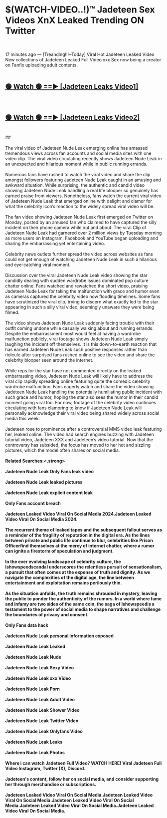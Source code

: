 # $(WATCH-VIDEO..!)™ Jadeteen Sex Videos XnX Leaked Trending ON Twitter<br>
<br>

17 minutes ago — [Treanding!!!~Today] Viral Hot Jadeteen Leaked Video New collections of Jadeteen Leaked Full Video xxx Sex now being a creator on Fanfix uploading adult contents.
<br>
 <br>

##  <a href="https://best2vid.blogspot.com?title=Jadeteen">🟢 Watch 🟢 ==► [Jadeteen Leaks Video1]</a><br>
  <br>

##  <a href="https://best2vid.blogspot.com?title=Jadeteen">🟢 Watch 🟢 ==► [Jadeteen Leaks Video2]</a><br>
  <br>
  ##
  <br>
  <br>
The viral video of Jadeteen Nude Leak emerging online has amassed tremendous views across fan accounts and social media sites with one video clip. The viral video circulating recently shows Jadeteen Nude Leak in an unexpected and hilarious moment while in public running errands.
<br><br>
Numerous fans have rushed to watch the viral video and share the clip amongst followers featuring Jadeteen Nude Leak caught in an amusing and awkward situation. While surprising, the authentic and candid video showing Jadeteen Nude Leak handling a real life blooper so genuinely has earned praise from viewers. Nonetheless, fans watch the current viral video of Jadeteen Nude Leak that emerged online with delight and clamor for what the celebrity icon’s reaction to the widely spread viral video will be.
<br><br>
The fan video showing Jadeteen Nude Leak first emerged on Twitter on Monday, posted by an amused fan who claimed to have captured the silly incident on their phone camera while out and about. The viral Clip of Jadeteen Nude Leak had garnered over 2 million views by Tuesday morning as more users on Instagram, Facebook and YouTube began uploading and sharing the embarrassing yet entertaining video.
<br><br>
Celebrity news outlets further spread the video across websites as fans could not get enough of watching Jadeteen Nude Leak in such a hilarious and eye-catching viral moment.
<br><br>
Discussion over the viral Jadeteen Nude Leak video showing the star candidly dealing with sudden wardrobe issues dominated pop culture chatter online. Fans watched and rewatched the short video, praising Jadeteen Nude Leak for taking the malfunction with grace and humor even as cameras captured the celebrity video now flooding timelines. Some fans have scrutinized the viral clip, trying to discern what exactly led to the star appearing in such a silly viral video, seemingly unaware they were being filmed.
<br><br>
The video shows Jadeteen Nude Leak suddenly facing trouble with their outfit coming undone while casually walking about and running errands. Despite the embarrassment most would feel at having a wardrobe malfunction publicly, viral footage shows Jadeteen Nude Leak simply laughing the incident off themselves. It is this down-to-earth reaction that has earned Jadeteen Nude Leak such positive responses rather than ridicule after surprised fans rushed online to see the video and share the celebrity blooper seen around the internet.
<br><br>
While reps for the star have not commented directly on the leaked embarrassing video, Jadeteen Nude Leak will likely have to address the viral clip rapidly spreading online featuring quite the comedic celebrity wardrobe malfunction. Fans eagerly watch and share the video showing Jadeteen Nude Leak handling the potentially humiliating public incident with such grace and humor, hoping the star also sees the humor in their candid moment going viral too. For now, footage of the celebrity video continues circulating with fans clamoring to know if Jadeteen Nude Leak will personally acknowledge their viral video being shared widely across social media this week.
<br><br>
Jadeteen rose to prominence after a controversial MMS video leak featuring her, leaked online. The video had search engines buzzing with Jadeteen tutorial video, Jadeteen XXX and Jadeteen’s video tutorial. Now that the controversy has subsided, the focus has moved to her hot and sizzling pictures, which the model often shares on social media.
<br><br>
<strong>Related Searches:<.strong>
<br><br>
Jadeteen Nude Leak Only Fans leak video
<br><br>
Jadeteen Nude Leak leaked pictures
<br><br>
Jadeteen Nude Leak explicit content leak
<br><br>
Only Fans account breach
<br><br>
Jadeteen Leaked Video Viral On Social Media 2024.Jadeteen Leaked Video Viral On Social Media 2024.
<br><br>
The recurrent theme of leaked tapes and the subsequent fallout serves as a reminder of the fragility of reputation in the digital era. As the lines between private and public life continue to blur, celebrities like Prison Officerfind themselves at the mercy of internet chatter, where a rumor can ignite a firestorm of speculation and judgment.
<br><br>
In the ever evolving landscape of celebrity culture, the Ishowspeedscandal underscores the relentless pursuit of sensationalism, a pursuit that often comes at the expense of truth and dignity. As we navigate the complexities of the digital age, the line between entertainment and exploitation remains perilously thin.
<br><br>
As the situation unfolds, the truth remains shrouded in mystery, leaving the public to ponder the authenticity of the rumors. In a world where fame and infamy are two sides of the same coin, the saga of Ishowspeedis a testament to the power of social media to shape narratives and challenge the boundaries of privacy and consent.
<br><br>
Only Fans data hack
<br><br>
Jadeteen Nude Leak personal information exposed
<br><br>
Jadeteen Nude Leak Leaked
<br><br>
Jadeteen Nude Leak Nude
<br><br>
Jadeteen Nude Leak Sexy Video
<br><br>
Jadeteen Nude Leak xxx Video
<br><br>
Jadeteen Nude Leak Porn
<br><br>
Jadeteen Nude Leak Adult Video
<br><br>
Jadeteen Nude Leak Shower Video
<br><br>
Jadeteen Nude Leak Twitter Video
<br><br>
Jadeteen Nude Leak Onlyfans Video
<br><br>
Jadeteen Nude Leak Leaks
<br><br>
Jadeteen Nude Leak Photos
<br><br>
Where i can watch Jadeteen Full Video? WATCH HERE! Viral Jadeteen Full Video Instagram, Twitter (X), Discord.
<br><br>
Jadeteen's content, follow her on social media, and consider supporting her through merchandise or subscriptions.
<br><br>
Jadeteen Leaked Video Viral On Social Media.Jadeteen Leaked Video Viral On Social Media.Jadeteen Leaked Video Viral On Social Media.Jadeteen Leaked Video Viral On Social Media.Jadeteen Leaked Video Viral On Social Media.